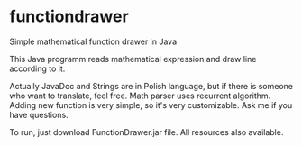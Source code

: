 # functiondrawer
Simple mathematical function drawer in Java

This Java programm reads mathematical expression and draw line according to it.

Actually JavaDoc and Strings are in Polish language, but if there is someone who want to translate, feel free.
Math parser uses recurrent algorithm. Adding new function is very simple, so it's very customizable.
Ask me if you have questions.

To run, just download FunctionDrawer.jar file. All resources also available.
